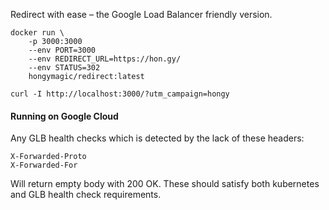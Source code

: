 Redirect with ease – the Google Load Balancer friendly version.

```
docker run \
	-p 3000:3000
	--env PORT=3000
	--env REDIRECT_URL=https://hon.gy/
	--env STATUS=302
	hongymagic/redirect:latest

curl -I http://localhost:3000/?utm_campaign=hongy
```

#### Running on Google Cloud

Any GLB health checks which is detected by the lack of these headers:

```
X-Forwarded-Proto
X-Forwarded-For
```

Will return empty body with 200 OK. These should satisfy both kubernetes and GLB
health check requirements.
